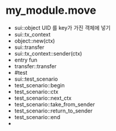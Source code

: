 
# my_module.move

* sui::object UID 를 key가 가진 객체에 넣기
* sui::tx_context
* object::new(ctx)
* sui::transfer
* sui::tx_context::sender(ctx)
* entry fun
* transfer::transfer
* #test
* sui::test_scenario
* test_scenario::begin
* test_scenario::ctx
* test_scenario::next_ctx
* test_scenario::take_from_sender
* test_scenario::return_to_sender
* test_scenario::end
* 